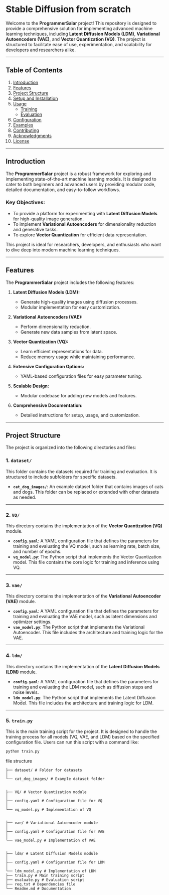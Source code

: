 # Stable Diffusion from scratch

Welcome to the **ProgrammerSalar** project! This repository is designed to provide a comprehensive solution for implementing advanced machine learning techniques, including **Latent Diffusion Models (LDM)**, **Variational Autoencoders (VAE)**, and **Vector Quantization (VQ)**. The project is structured to facilitate ease of use, experimentation, and scalability for developers and researchers alike.

---

## Table of Contents

1. [Introduction](#introduction)
2. [Features](#features)
3. [Project Structure](#project-structure)
4. [Setup and Installation](#setup-and-installation)
5. [Usage](#usage)
   - [Training](#training)
   - [Evaluation](#evaluation)
6. [Configuration](#configuration)
7. [Examples](#examples)
8. [Contributing](#contributing)
9. [Acknowledgments](#acknowledgments)
10. [License](#license)

---

## Introduction

The **ProgrammerSalar** project is a robust framework for exploring and implementing state-of-the-art machine learning models. It is designed to cater to both beginners and advanced users by providing modular code, detailed documentation, and easy-to-follow workflows.

### Key Objectives:
- To provide a platform for experimenting with **Latent Diffusion Models** for high-quality image generation.
- To implement **Variational Autoencoders** for dimensionality reduction and generative tasks.
- To explore **Vector Quantization** for efficient data representation.

This project is ideal for researchers, developers, and enthusiasts who want to dive deep into modern machine learning techniques.

---

## Features

The **ProgrammerSalar** project includes the following features:

1. **Latent Diffusion Models (LDM):**
   - Generate high-quality images using diffusion processes.
   - Modular implementation for easy customization.

2. **Variational Autoencoders (VAE):**
   - Perform dimensionality reduction.
   - Generate new data samples from latent space.

3. **Vector Quantization (VQ):**
   - Learn efficient representations for data.
   - Reduce memory usage while maintaining performance.

4. **Extensive Configuration Options:**
   - YAML-based configuration files for easy parameter tuning.

5. **Scalable Design:**
   - Modular codebase for adding new models and features.

6. **Comprehensive Documentation:**
   - Detailed instructions for setup, usage, and customization.

---

## Project Structure


The project is organized into the following directories and files:

### 1. `dataset/`
This folder contains the datasets required for training and evaluation. It is structured to include subfolders for specific datasets.

- **`cat_dog_images/`**: An example dataset folder that contains images of cats and dogs. This folder can be replaced or extended with other datasets as needed.

---

### 2. `VQ/`
This directory contains the implementation of the **Vector Quantization (VQ)** module.

- **`config.yaml`**: A YAML configuration file that defines the parameters for training and evaluating the VQ model, such as learning rate, batch size, and number of epochs.
- **`vq_model.py`**: The Python script that implements the Vector Quantization model. This file contains the core logic for training and inference using VQ.

---

### 3. `vae/`
This directory contains the implementation of the **Variational Autoencoder (VAE)** module.

- **`config.yaml`**: A YAML configuration file that defines the parameters for training and evaluating the VAE model, such as latent dimensions and optimizer settings.
- **`vae_model.py`**: The Python script that implements the Variational Autoencoder. This file includes the architecture and training logic for the VAE.

---

### 4. `ldm/`
This directory contains the implementation of the **Latent Diffusion Models (LDM)** module.

- **`config.yaml`**: A YAML configuration file that defines the parameters for training and evaluating the LDM model, such as diffusion steps and noise levels.
- **`ldm_model.py`**: The Python script that implements the Latent Diffusion Model. This file includes the architecture and training logic for LDM.

---

### 5. `train.py`
This is the main training script for the project. It is designed to handle the training process for all models (VQ, VAE, and LDM) based on the specified configuration file. Users can run this script with a command like:
```bash
python train.py
```

file structure
```
├── dataset/ # Folder for datasets 
│ 
└── cat_dog_images/ # Example dataset folder 


├── VQ/ # Vector Quantization module 
│ 
├── config.yaml # Configuration file for VQ 
│ 
└── vq_model.py # Implementation of VQ 


├── vae/ # Variational Autoencoder module 
│ 
├── config.yaml # Configuration file for VAE 
│ 
└── vae_model.py # Implementation of VAE 


├── ldm/ # Latent Diffusion Models module 
│ 
├── config.yaml # Configuration file for LDM 
│ 
└── ldm_model.py # Implementation of LDM 
├── train.py # Main training script 
├── evaluate.py # Evaluation script 
├── req.txt # Dependencies file 
└── Readme.md # Documentation

```

